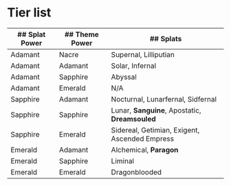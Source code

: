 # Tier list

| ## Splat Power | ## Theme Power | ## Splats                                       |
|----------------|----------------|-------------------------------------------------|
| Adamant        | Nacre          | Supernal, Lilliputian                           |
| Adamant        | Adamant        | Solar, Infernal                                 |
| Adamant        | Sapphire       | Abyssal                                         |
| Adamant        | Emerald        | N/A                                             |
| Sapphire       | Adamant        | Nocturnal, Lunarfernal, Sidfernal               |
| Sapphire       | Sapphire       | Lunar, **Sanguine**, Apostatic, **Dreamsouled** |
| Sapphire       | Emerald        | Sidereal, Getimian, Exigent, Ascended Empress   |
| Emerald        | Adamant        | Alchemical, **Paragon**                         |
| Emerald        | Sapphire       | Liminal                                         |
| Emerald        | Emerald        | Dragonblooded                                   |